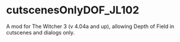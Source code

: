 # cutscenesOnlyDOF_JL102
A mod for The Witcher 3 (v 4.04a and up), allowing Depth of Field in cutscenes and dialogs only.
